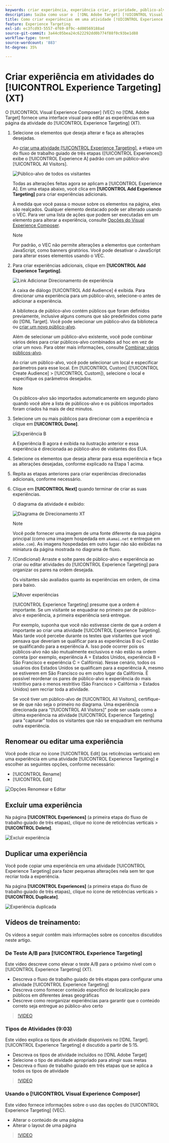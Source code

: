 ```yaml
---
keywords: criar experiência, experiência criar, prioridade, público-alvo, experiência, visual experience composer
description: Saiba como usar o  [!DNL Adobe Target] [!UICONTROL Visual Experience Composer] (VEC) para criar e editar experiências em sua página da atividade [!UICONTROL Experience Targeting] (XT).
title: Como criar experiências em uma atividade [!UICONTROL Experience Targeting]?
feature: Experience Targeting
exl-id: ec3fcd93-5557-4f69-8f9c-4d00569188ad
source-git-commit: 3a44c05bea24c622292dd0b774f88f0c93be1d88
workflow-type: tm+mt
source-wordcount: '883'
ht-degree: 35%

---
```


# Criar experiência em atividades do [!UICONTROL Experience Targeting] (XT)

O [!UICONTROL Visual Experience Composer] (VEC) no [!DNL Adobe Target] fornece uma interface visual para editar as experiências em sua página da atividade do [!UICONTROL Experience Targeting] (XT).

1. Selecione os elementos que deseja alterar e faça as alterações desejadas.

   Ao [criar uma atividade [!UICONTROL Experience Targeting]](/help/main/c-activities/t-experience-target/t-xt-create/xt-create.md), a etapa um do fluxo de trabalho guiado de três etapas ([!UICONTROL Experiences]) exibe o [!UICONTROL Experience A] padrão com um público-alvo [!UICONTROL All Visitors].

   ![Público-alvo de todos os visitantes](/help/main/c-activities/t-experience-target/t-xt-create/assets/all-visitors.png)

   Todas as alterações feitas agora se aplicam a [!UICONTROL Experience A]. Em uma etapa abaixo, você clica em **[!UICONTROL Add Experience Targeting]** para criar experiências adicionais.

   À medida que você passa o mouse sobre os elementos na página, eles são realçados. Qualquer elemento destacado pode ser alterado usando o VEC. Para ver uma lista de ações que podem ser executadas em um elemento para alterar a experiência, consulte [Opções do Visual Experience Composer](/help/main/c-experiences/c-visual-experience-composer/viztarget-options.md).

   >[!NOTE]
   >
   >Por padrão, o VEC não permite alterações a elementos que contenham JavaScript, como banners giratórios. Você pode desativar o JavaScript para alterar esses elementos usando o VEC.

1. Para criar experiências adicionais, clique em **[!UICONTROL Add Experience Targeting]**.

   ![Link Adicionar Direcionamento de experiência](/help/main/c-activities/t-experience-target/t-xt-create/assets/add-experience-targeting.png)

   A caixa de diálogo [!UICONTROL Add Audience] é exibida. Para direcionar uma experiência para um público-alvo, selecione-o antes de adicionar a experiência.

   A biblioteca de público-alvo contém públicos que foram definidos previamente, inclusive alguns comuns que são predefinidos como parte do [!DNL Target]. Você pode selecionar um público-alvo da biblioteca ou [criar um novo público-alvo](/help/main/c-target/c-audiences/audiences.md#concept_65BE870D290E412D8BBF557EEA67C271).

   Além de selecionar um público-alvo existente, você pode combinar vários deles para criar públicos-alvo combinados ad hoc em vez de criar um novo. Para obter mais informações, consulte [Combinar vários públicos-alvo](/help/main/c-target/combining-multiple-audiences.md#concept_A7386F1EA4394BD2AB72399C225981E5).

   Ao criar um público-alvo, você pode selecionar um local e especificar parâmetros para esse local. Em [!UICONTROL Custom] ([!UICONTROL Create Audience] > [!UICONTROL Custom]), selecione o local e especifique os parâmetros desejados.

   >[!NOTE]
   >
   >Os públicos-alvo são importados automaticamente em segundo plano quando você abre a lista de públicos-alvo e os públicos importados foram criados há mais de dez minutos.

1. Selecione um ou mais públicos para direcionar com a experiência e clique em **[!UICONTROL Done]**.

   ![Experiência B](/help/main/c-activities/t-experience-target/t-xt-create/assets/experience-b.png)

   A Experiência B agora é exibida na ilustração anterior e essa experiência é direcionada ao público-alvo de visitantes dos EUA.

1. Selecione os elementos que deseja alterar para essa experiência e faça as alterações desejadas, conforme explicado na Etapa 1 acima.

1. Repita as etapas anteriores para criar experiências direcionadas adicionais, conforme necessário.

1. Clique em **[!UICONTROL Next]** quando terminar de criar as suas experiências.

   O diagrama da atividade é exibido:

   ![Diagrama de Direcionamento XT](/help/main/c-activities/t-experience-target/t-xt-create/assets/xt_diagram-new.png)

   >[!NOTE]
   >
   >Você pode fornecer uma imagem de uma fonte diferente da sua página principal (como uma imagem hospedada em `akamai.net` e entregue em `adobe.com`). As imagens hospedadas em outro lugar não são exibidas na miniatura da página mostrada no diagrama de fluxo.

1. (Condicional) Arraste e solte pares de público-alvo e experiência ao criar ou editar atividades do [!UICONTROL Experience Targeting] para organizar os pares na ordem desejada.

   Os visitantes são avaliados quanto às experiências em ordem, de cima para baixo.

   ![Mover experiências](/help/main/c-activities/t-experience-target/t-xt-create/assets/move_experiences-new.png)

   [!UICONTROL Experience Targeting] presume que a ordem é importante. Se um visitante se enquadrar no primeiro par de público-alvo e experiência, a primeira experiência será entregue.

   Por exemplo, suponha que você não estivesse ciente de que a ordem é importante ao criar uma atividade [!UICONTROL Experience Targeting]. Mais tarde você percebe durante os testes que visitantes que você pensava que deveriam se qualificar para as experiências B ou C estão se qualificando para a experiência A. Isso pode ocorrer pois os públicos-alvo não são mutualmente exclusivos e não estão na ordem correta (por exemplo, experiência A = Estados Unidos, experiência B = São Francisco e experiência C = Califórnia). Nesse cenário, todos os usuários dos Estados Unidos se qualificam para a experiência A, mesmo se estiverem em São Francisco ou em outro lugar da Califórnia. É possível reordenar os pares de público-alvo e experiência do mais restritivo para o menos restritivo (São Francisco > Califórnia > Estados Unidos) sem recriar toda a atividade.

   Se você tiver um público-alvo de [!UICONTROL All Visitors], certifique-se de que não seja o primeiro no diagrama. Uma experiência direcionada para &quot;[!UICONTROL All Visitors]&quot; pode ser usada como a última experiência na atividade [!UICONTROL Experience Targeting] para &quot;capturar&quot; todos os visitantes que não se enquadram em nenhuma outra experiência.

## Renomear ou editar uma experiência

Você pode clicar no ícone [!UICONTROL Edit] (as reticências verticais) em uma experiência em uma atividade [!UICONTROL Experience Targeting] e escolher as seguintes opções, conforme necessário:

* [!UICONTROL Rename]
* [!UICONTROL Edit]

![Opções Renomear e Editar](/help/main/c-activities/t-experience-target/t-xt-create/assets/experience_edit-new.png)

## Excluir uma experiência

Na página **[!UICONTROL Experiences]** (a primeira etapa do fluxo de trabalho guiado de três etapas), clique no ícone de reticências verticais > **[!UICONTROL Delete]**.

![Excluir experiência](/help/main/c-activities/t-experience-target/t-xt-create/assets/delete-experience.png)

## Duplicar uma experiência

Você pode copiar uma experiência em uma atividade [!UICONTROL Experience Targeting] para fazer pequenas alterações nela sem ter que recriar toda a experiência.

Na página **[!UICONTROL Experiences]** (a primeira etapa do fluxo de trabalho guiado de três etapas), clique no ícone de reticências verticais > **[!UICONTROL Duplicate]**.

![Experiência duplicada](/help/main/c-activities/t-experience-target/t-xt-create/assets/duplicate_experience-new.png)

## Vídeos de treinamento:

Os vídeos a seguir contêm mais informações sobre os conceitos discutidos neste artigo.

### De Teste A/B para [!UICONTROL Experience Targeting]

Este vídeo descreve como elevar o teste A/B para o próximo nível com o [!UICONTROL Experience Targeting] (XT).

* Descreva o fluxo de trabalho guiado de três etapas para configurar uma atividade [!UICONTROL Experience Targeting]
* Descreva como fornecer conteúdo específico de localização para públicos em diferentes áreas geográficas
* Descreve como reorganizar experiências para garantir que o conteúdo correto seja entregue ao público-alvo certo

>[!VIDEO](https://video.tv.adobe.com/v/39861?captions=por_br)

### Tipos de Atividades (9:03)

Este vídeo explica os tipos de atividade disponíveis no [!DNL Target]. [!UICONTROL Experience Targeting] é discutido a partir de 5:15.

* Descreva os tipos de atividade incluídos no [!DNL Adobe Target]
* Selecione o tipo de atividade apropriado para atingir suas metas
* Descreva o fluxo de trabalho guiado em três etapas que se aplica a todos os tipos de atividade

>[!VIDEO](https://video.tv.adobe.com/v/31290?captions=por_br)

### Usando o [!UICONTROL Visual Experience Composer]

Este vídeo fornece informações sobre o uso das opções do [!UICONTROL Experience Targeting] (VEC).

* Alterar o conteúdo de uma página
* Alterar o layout de uma página

>[!VIDEO](https://video.tv.adobe.com/v/31293?captions=por_br)
